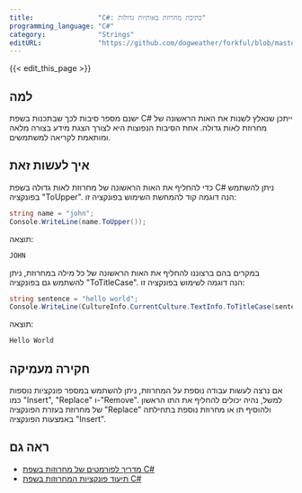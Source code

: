 ```yaml
---
title:                "C#: כתיבת מחרוזת באותיות גדולות"
programming_language: "C#"
category:             "Strings"
editURL:              "https://github.com/dogweather/forkful/blob/master/content/he/c-sharp/capitalizing-a-string.md"
---
```


{{< edit_this_page >}}

## למה

ישנם מספר סיבות לכך שבתכנות בשפת C# ייתכן שנאלץ לשנות את האות הראשונה של מחרוזת לאות גדולה. אחת הסיבות הנפוצות היא לצורך הצגת מידע בצורה מלאה ומותאמת לקריאה למשתמשים.

## איך לעשות זאת

כדי להחליף את האות הראשונה של מחרוזת לאות גדולה בשפת C# ניתן להשתמש בפונקציה "ToUpper". הנה דוגמה קוד להמחשת השימוש בפונקציה זו:

```C#
string name = "john";
Console.WriteLine(name.ToUpper());
```

תוצאה:
```C#
JOHN
```

במקרים בהם ברצוננו להחליף את האות הראשונה של כל מילה במחרוזת, ניתן להשתמש גם בפונקציה "ToTitleCase". הנה דוגמה לשימוש בפונקציה זו:

```C#
string sentence = "hello world";
Console.WriteLine(CultureInfo.CurrentCulture.TextInfo.ToTitleCase(sentence));
```

תוצאה:
```C#
Hello World
```

## חקירה מעמיקה

אם נרצה לעשות עבודה נוספת על המחרוזת, ניתן להשתמש במספר פונקציות נוספות כמו "Insert", "Replace" ו-"Remove". למשל, נהיה יכולים להחליף את התו הראשון של מחרוזת בעזרת הפונקציה "Replace" ולהוסיף תו או מחרוזת נוספת בתחילתה באמצעות הפונקציה "Insert".

## ראה גם

- [מדריך לפורמטים של מחרוזות בשפת C#](https://docs.microsoft.com/en-us/dotnet/standard/base-types/formatting-types)
- [תיעוד פונקציות המחרוזות בשפת C#](https://docs.microsoft.com/en-us/dotnet/api/system.string?view=netframework-4.7.2)